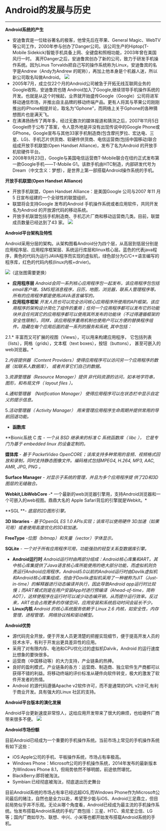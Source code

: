 # Android的发展与历史
---
**Android系统的产生**
* 安迪鲁宾是一位硅谷著名的极客，他曾先后在苹果、General Magic、WebTV等公司工作，2000年参与创办了Danger公司。该公司生产的Hiptop(T-Mobile Sidekick)智能手机具备上网、全键盘和照相功能，2003年曾在美国风行一时。
    离开Danger之后，安迪鲁宾创办了新的公司，致力于研发手机操作系统。因为Linus Torvalds把自己写的操作系统称为Linux，安迪鲁宾的名字是Andrew（Andy为Andrew 的昵称），再加上他本身是个机器人迷，所以新公司取名叫做Android。
![](01.png)
* 2005年7月，成立仅22个月的Android公司被急于开拓无线互联网业务的Google收购，安迪鲁宾也随 Android加入了Google,继续领导手机操作系统的开发。也就是从这个时候起，业界就开始盛传Google（Google）公司将进军移动通信市场，并推出自主品牌的移动终端产品。更有人将其与苹果公司刚刚推出的iPhone相提并论，取名为“Gphone”，而网络上关于Gphone的各种猜想图片也是满天飞。
* 在沸沸扬扬传了两年多，经过无数次的媒体报道和猜测之后，2007年11月5日Google终于公布了答案，令人意外地是并没有出现传说中的Google Phone或GPhone。Google宣布与其他33家手机制造商(包含摩托罗拉、宏达电、三星、LG)、手机芯片供货商、软硬件供货商、电信运营商(包括中国移动)联合组成开放手机联盟(Open Handset Alliance)，发布了名为Android 的开放手机软硬件平台。
* 2008年9月23日，Google与美国电信运营商T-Mobile联合在纽约正式发布第一款Google手机——T-Mobile G1。该款手机由HTC制造，内部研发代号为Dream（中文含义：梦想），是世界上第一部搭载Android操作系统的手机。

**开放手机联盟(Open Handset Alliance)**
* 开放手机联盟，Open Handset Alliance：是美国Google 公司与2007 年11 月5 日宣布组建的一个全球性的联盟组织。
* 联盟将会支持Google 发布的Android 手机操作系统或者应用软件，共同开发名为Android 的开放源代码的移动系统。
* 开放手机联盟包括手机制造商、手机芯片厂商和移动运营商几类。目前，联盟成员数量已经达到了43 家。
![](02.png)

**Android平台架构及特性**

  Android采用分层的架构。从架构图看Android分为四个层，从高层到低层分别是应用程序层、应用程序框架层、系统运行库层和linux核心层。蓝色的代表java程序，黄色的代码为运行JAVA程序而实现的虚拟机，绿色部分为C/C++语言编写的程序库，红色的代码内核(linux内核+drvier)。

![](07.png)（这张图需要更换）
* **应用程序层**
*Android会同一系列核心应用程序包一起发布，该应用程序包包括email客户端，SMS短消息程序，日历，地图，浏览器，联系人管理程序等。所有的应用程序都是使用JAVA语言编写的。*
* **应用程序框架**
*开发人员也可以完全访问核心应用程序所使用的API框架。该应用程序的架构设计简化了组件的重用；任何一个应用程序都可以发布它的功能块并且任何其它的应用程序都可以使用其所发布的功能块（不过得遵循框架的安全性限制）。同样，该应用程序重用机制也使用户可以方便的替换程序组件。隐藏在每个应用后面的是一系列的服务和系统, 其中包括：*

2.1.* 丰富而又可扩展的视图（Views），可以用来构建应用程序， 它包括列表（lists），网格（grids），文本框（text boxes），按钮（buttons）， 甚至可嵌入的web浏览器。*

2.*内容提供器（Content Providers）使得应用程序可以访问另一个应用程序的数据（如联系人数据库）， 或者共享它们自己的数据。*

3.*资源管理器（Resource Manager）提供 非代码资源的访问，如本地字符串，图形，和布局文件（ layout files ）。*

4.*通知管理器 （Notification Manager） 使得应用程序可以在状态栏中显示自定义的提示信息。*

5.*活动管理器（ Activity Manager） 用来管理应用程序生命周期并提供常用的导航回退功能。*
* **函数库**

**Bionic系统 C 库 **-* 一个从 BSD 继承来的标准 C 系统函数库（ libc ）， 它是专门为基于 embedded linux 的设备定制的。*

**媒体库** - *基于 PacketVideo OpenCORE；该库支持多种常用的音频、视频格式回放和录制，同时支持静态图像文件。编码格式包括MPEG4, H.264, MP3, AAC, AMR, JPG, PNG 。*

**Surface Manager** - *对显示子系统的管理，并且为多个应用程序提 供了2D和3D图层的无缝融合。*

**Webkit,LibWebCore** -* 一个最新的web浏览器引擎用，支持Android浏览器和一个可嵌入的web视图。鼎鼎大名的 Apple Safari背后的引擎就是Webkit。*


**SGL **- *底层的2D图形引擎。*

**3D libraries** - *基于OpenGL ES 1.0 APIs实现；该库可以使用硬件 3D加速（如果可用）或者使用高度优化的3D软加速。*

**FreeType** -*位图（bitmap）和矢量（vector）字体显示。*

**SQLite** - *一个对于所有应用程序可用，功能强劲的轻型关系型数据库引擎。*
* **Android运行时**
*Android运行时由两部分组成：Android核心库集和ART。其中核心库集提供了Java语言核心库所能使用的绝大部分功能，而虚拟机则负责运行Android应用程序。Android5.0以前的Android运行时由Davlik虚拟机和Android核心库集组成，但由于Davlik虚拟机采用了一种被称为JIT（Just-in-time）的解释器进行动态编译并执行，因此导致Android app运行时比较慢；而ART模式则是在用户安装App时进行预编译（Ahead-of-time，简称AOT），这样使程序在运行时可以减少动态编开销，从而提什运行效率。反过来，ART也会占用更多的存储空间，应用安装和系统启动时间会延长不少。*
* **Linux内核**
*Android 的核心系统服务依赖于 Linux 2.6 内核，如安全性，内存管理，进程管理， 网络协议栈和驱动模型。*



**Android优势**
* 源代码完全开放，便于开发人员更清楚的把握实现细节，便于提高开发人员的技术水平，有利于开发出更具差异性的应用。
* 采用了对有限内存、电池和CPU优化过的虚拟机Dalvik，Android 的运行速度比想象的要快很多。
* 运营商（中国移动等）的大力支持，产业链条的热捧。
* 良好的盈利模式，产业链条的各方：运营商、制造商、独立软件生产商都可以获得不错的利益。将移动终端的评价标准从硬件向软件转变，极大的激发了软件开发者的热情。
* Android 的源代码遵循Apache v2软件许可，而不是通常的GPL v2许可,有利于商业开发。具有强大的Linux 社区的支持。


**Android平台版本的演化发展**

Android平台更新速度非常惊人，这给应用开发带来了很大的麻烦，也给硬件厂商带来很多不便。
![](04.jpg)

**Android市场份额**

目前Android已经成为一个重要的手机操作系统。当前市场上常见的手机操作系统有如下这些：
* iOS:Apple公司的手机、平板操作系统，市场占有率极高。
* Windows Phone：Microsoft公司的手机操作系统，2014年发布的最新版本为Windows Phone 8.1，但局势依然不够明朗，前途依然堪忧。
* BlackBerry:即将被淘汰。
* Symbian:已经彻底被淘汰，彻底退出历史舞台

目前Android系统的市场占有率已经远超iOS,而Windows Phone作为Microsoft公司最后的赌注，自然也是全力以赴，希望至少能与iOS、Android三足鼎立，但目前局势似乎并不乐观。无论从哪个角度看，Android已经成为最主流的手机操作系统。怡发布搭载Android系统的手机厂商包括：三星、HTC、索尼爱立信、LG等；国内厂商如华为、联想、中兴、小米等也都开始发布搭载Android系统的手机。



























